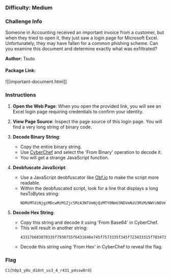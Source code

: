 ### Difficulty: Medium

### Challenge Info

Someone in Accounting received an important invoice from a customer, but when they tried to open it, they just saw a login page for Microsoft Excel. Unfortunately, they may have fallen for a common phishing scheme. Can you examine this document and determine exactly what was exfiltrated?

**Author:** Tsuto

#### Package Link:
![[important-document.html]]

### Instructions

1. **Open the Web Page**: When you open the provided link, you will see an Excel login page requiring credentials to confirm your identity.

2. **View Page Source**: Inspect the page source of this login page. You will find a very long string of binary code.

3. **Decode Binary String**: 
   - Copy the entire binary string.
   - Use [CyberChef](https://gchq.github.io/CyberChef/) and select the 'From Binary' operation to decode it.
   - You will get a strange JavaScript function.

4. **Deobfuscate JavaScript**: 
   - Use a JavaScript deobfuscator like [Obf.io](https://obf-io.deobfuscate.io/) to make the script more readable.
   - Within the deobfuscated script, look for a line that displays a long hexToBytes string: 
     ```
     NDMzMTdiNjgzMDcwMzM1Zjc5MzA3NTVmNjQzMTY0NmU3NDVmNzU3MzMzNWYzNDVmNzIzNDMzMzE1ZjcwMzQ3MzczNzczMDcyNjQ3ZA==
     ```

5. **Decode Hex String**:
   - Copy this string and decode it using 'From Base64' in CyberChef.
   - This will result in another string:
     ```
     43317b683070335f7930755f6431646e745f7573335f345f723433315f70347373773072647d
     ```
   - Decode this string using 'From Hex' in CyberChef to reveal the flag.

### Flag

```
C1{h0p3_y0u_d1dnt_us3_4_r431_p4ssw0rd}
```
